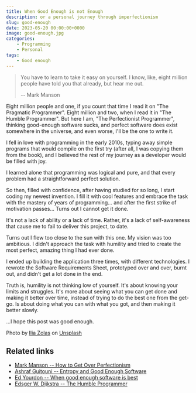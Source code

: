 ```yaml
---
title: When Good Enough is not Enough
description: or a personal journey through imperfectionism
slug: good-enough
date: 2023-05-20 00:00:00+0000
image: good-enough.jpg
categories:
    - Programming
    - Personal
tags:
    - Good enough
---
```


> You have to learn to take it easy on yourself. I know, like, eight million people have told you that already, but hear me out.
> 
> -- Mark Manson

Eight million people and one, if you count that time I read it on "The Pragmatic Programmer". Eight million and two, when I read it in "The Humble Programmer". But here I am, "The Perfectionist Programmer", thinking good-enough software sucks, and perfect software does exist somewhere in the universe, and even worse, I'll be the one to write it.

I fell in love with programming in the early 2010s, typing away simple programs that would compile on the first try (after all, I was copying them from the book), and I believed the rest of my journey as a developer would be filled with joy.

I learned alone that programming was logical and pure, and that every problem had a straightforward perfect solution.

So then, filled with confidence, after having studied for so long, I start coding my newest invention. I fill it with cool features and embrace the task with the mastery of years of programming... and after the first strike of motivation passes... Turns out I cannot get it done.

It's not a lack of ability or a lack of time. Rather, it's a lack of self-awareness that cause me to fail to deliver this project, to date.

Turns out I flew too close to the sun with this one. My vision was too ambitious. I didn't approach the task with humility and tried to create the most perfect, amazing thing I had ever done.

I ended up building the application three times, with different technologies. I rewrote the Software Requirements Sheet, prototyped over and over, burnt out, and didn't get a lot done in the end.

Truth is, humility is not thinking low of yourself. It's about knowing your limits and struggles. It's more about seeing what you can get done and making it better over time, instead of trying to do the best one from the get-go. Is about doing what you can with what you got, and then making it better slowly.

...I hope this post was good enough.

Photo by [Ilia Zolas](https://unsplash.com/@bloodbrother?utm_source=unsplash&utm_medium=referral&utm_content=creditCopyText) on [Unsplash](https://unsplash.com/photos/i0WO_RzeB2Y?utm_source=unsplash&utm_medium=referral&utm_content=creditCopyText)

## Related links

- [Mark Manson -- How to Get Over Perfectionism](https://markmanson.net/perfectionism)
- [Ashraf Guitouni -- Entropy and Good Enough Software](https://medium.com/@ashraf.guitouni/entropy-good-enough-software-lessons-from-the-pragmatic-programmer-part-1-c60d1315ef0c)
 - [Ed Yourdon -- When good enough software is best](https://www.computer.org/csdl/magazine/so/1995/03/s3079/13rRUzpQPLU)
 - [Edsger W. Dijkstra -- The Humble Programmer](https://markmanson.net/perfectionism)